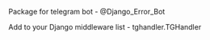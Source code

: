 Package for telegram bot - @Django_Error_Bot 

Add to your Django middleware list - tghandler.TGHandler
